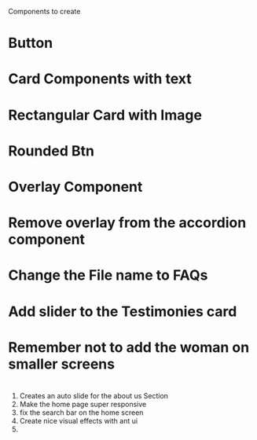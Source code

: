 Components to create 
# Button
# Card Components with text 
# Rectangular Card with Image 
# Rounded Btn
# Overlay Component 
# Remove overlay from the accordion component 
# Change the File name to FAQs 
# Add slider to the Testimonies card 
# Remember not to add the woman on smaller screens 
# 
#
#
#
#
#
#
#






<!-- Redo  -->
1. Creates an auto slide for the about us Section 
2. Make the home page super responsive 
3. fix the search bar on the home screen 
4. Create nice visual effects with ant ui
5.  